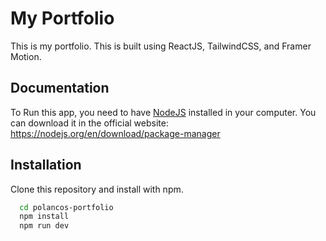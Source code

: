 
# My Portfolio

This is my portfolio. This is built using ReactJS, TailwindCSS, and Framer Motion.




## Documentation

To Run this app, you need to have [NodeJS](https://nodejs.org/en/download/prebuilt-installer) installed in your computer. You can download it in the official website: https://nodejs.org/en/download/package-manager




## Installation

Clone this repository and install with npm.

```bash
  cd polancos-portfolio
  npm install
  npm run dev
```
    
